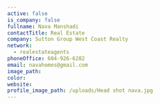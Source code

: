 ```yaml
---
active: false
is_company: false
fullname: Nava Manshadi
contactTitle: Real Estate
company: Sutton Group West Coast Realty
network:
  - realestateagents
phoneOffice: 604-926-6282
email: navahomes@gmail.com
image_path:
color:
website:
profile_image_path: /uploads/Head shot nava.jpg
---
```




